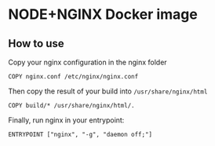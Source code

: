 # NODE+NGINX Docker image

## How to use

Copy your nginx configuration in the nginx folder
```
COPY nginx.conf /etc/nginx/nginx.conf
```

Then copy the result of your build into `/usr/share/nginx/html`
```
COPY build/* /usr/share/nginx/html/.
```

Finally, run nginx in your entrypoint:
```
ENTRYPOINT ["nginx", "-g", "daemon off;"]
```

